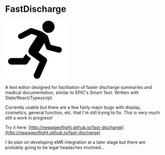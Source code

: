 # FastDischarge
![FastDischarge logo](./public/logo192.png)

A text editor designed for facilitation of faster discharge summaries and medical documentation, similar to EPIC's Smart Text. Written with Slate/React/Typescript.

Currently usable but there are a few fairly major bugs with display, cosmetics, general function, etc. that I'm still trying to fix. This is very much still a work in progress!

Try it here: [http://newageoflight.github.io/fast-discharge](http://newageoflight.github.io/fast-discharge)

I do plan on developing eMR integration at a later stage but there are probably going to be legal headaches involved...
